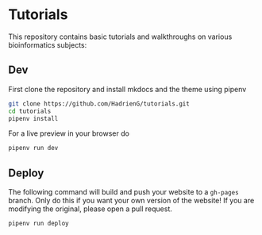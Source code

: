 # Tutorials

This repository contains basic tutorials and walkthroughs on various
bioinformatics subjects:

## Dev

First clone the repository and install mkdocs and the theme using pipenv

```bash
git clone https://github.com/HadrienG/tutorials.git
cd tutorials
pipenv install
```

For a live preview in your browser do

```bash
pipenv run dev
```

## Deploy

The following command will build and push your website to a `gh-pages` branch.
Only do this if you want your own version of the website! If you are modifying
the original, please open a pull request.

```bash
pipenv run deploy
```
